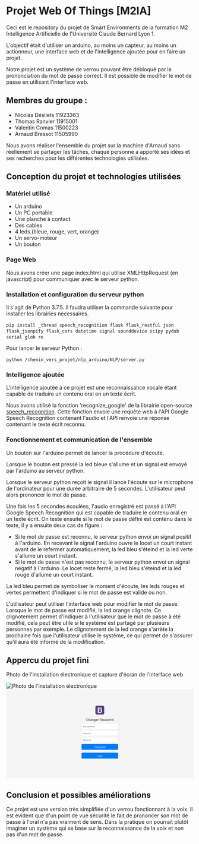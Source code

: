 # Projet Web Of Things [M2IA]

Ceci est le repository du projet de Smart Environments de la formation M2 Intelligence Artificielle de l'Université Claude Bernard Lyon 1.

L'objectif était d'utiliser un arduino, au moins un capteur, au moins un actionneur, une interface web et de l'intelligence ajoutée pour en faire un projet.

Notre projet est un système de verrou pouvant être débloqué par la prononciation du mot de passe correct.
Il est possible de modifier le mot de passe en utilisant l'interface web.

## Membres du groupe : 
* Nicolas Désilets 11923363
* Thomas Ranvier 11915001
* Valentin Comas 11500223
* Arnaud Bressot 11505990

Nous avons réaliser l'ensemble du projet sur la machine d'Arnaud sans réellement se partager les tâches, chaque personne a apporté ses idées et ses recherches pour les différentes technologies utilisées.

## Conception du projet et technologies utilisées

### Matériel utilisé
* Un arduino
* Un PC portable
* Une planche à contact
* Des cables
* 4 leds (bleue, rouge, vert, orange)
* Un servo-moteur
* Un bouton

### Page Web

Nous avons créer une page index.html qui utilise XMLHttpRequest (en javascript) pour communiquer avec le serveur python.

### Installation et configuration du serveur python

Il s'agit de Python 3.7.5. Il faudra utiliser la commande suivante pour installer les librairies necessaires.

```
pip install _thread speech_recognition flask flask_restful json flask_jsonpify flask_cors datetime signal sounddevice scipy pydub serial glob re
```

Pour lancer le serveur Python :

```
python /chemin_vers_projet/nlp_arduino/NLP/server.py
``` 


### Intelligence ajoutée

L'intelligence ajoutée à ce projet est une reconnaissance vocale étant capable de traduire un contenu oral en un texte écrit.

Nous avons utilisé la fonction 'recognize_google' de la librairie open-source [speech_recognition](https://github.com/Uberi/speech_recognition).
Cette fonction envoie une requête web à l'API Google Speech Recognition contenant l'audio et l'API renvoie une réponse contenant le texte écrit reconnu.

### Fonctionnement et communication de l'ensemble

Un bouton sur l'arduino permet de lancer la procédure d'écoute.

Lorsque le bouton est pressé la led bleue s'allume et un signal est envoyé par l'arduino au serveur python.

Lorsque le serveur python reçoit le signal il lance l'écoute sur le microphone de l'ordinateur pour une durée arbitraire de 5 secondes.
L'utilisateur peut alors prononcer le mot de passe.

Une fois les 5 secondes écoulées, l'audio enregistré est passé à l'API Google Speech Recognition qui est capable de traduire le contenu oral en un texte écrit.
On teste ensuite si le mot de passe défini est contenu dans le texte, il y a ensuite deux cas de figure :
* Si le mot de passe est reconnu, le serveur python envoi un signal positif à l'arduino.
  En recevant le signal l'arduino ouvre le locet un court instant avant de le refermer automatiquement, la led bleu s'éteind et la led verte s'allume un court instant.
* Si le mot de passe n'est pas reconnu, le serveur python envoi un signal négatif à l'arduino.
  Le locet reste fermé, la led bleu s'éteind et la led rouge d'allume un court instant.

La led bleu permet de symboliser le moment d'écoute, les leds rouges et vertes permettent d'indiquer si le mot de passe est valide ou non.

L'utilisateur peut utiliser l'interface web pour modifier le mot de passe.
Lorsque le mot de passe est modifié, la led orange clignote.
Ce clignotement permet d'indiquer à l'utilisateur que le mot de passe à été modifié, cela peut être utile si le système est partagé par plusieurs personnes par exemple.
Le clignotement de la led orange s'arrète la prochaine fois que l'utilisateur utilise le système, ce qui permet de s'assurer qu'il aura été informé de la modification.

## Appercu du projet fini

Photo de l'installation électronique et capture d'écran de l'interface web

<img src="images/montage.png" alt="Photo de l'installation électronique" height="240"/> <img src="images/interface.png" alt="Interface Web" height="240"/>

## Conclusion et possibles améliorations

Ce projet est une version très simplifiée d'un verrou fonctionnant à la voix.
Il est évident que d'un point de vue sécurité le fait de prononcer son mot de passe à l'oral n'a pas vraiment de sens.
Dans la pratique on pourrait plutôt imaginer un système qui se base sur la reconnaissance de la voix et non pas d'un mot de passe.
